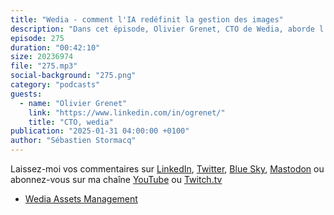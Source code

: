 ```yaml
---
title: "Wedia - comment l'IA redéfinit la gestion des images"
description: "Dans cet épisode, Olivier Grenet, CTO de Wedia, aborde l'importance de la gestion des actifs numériques dans le secteur du e-commerce. Il explique comment aider les entreprises à gérer leurs vastes bibliothèques multimédias, à optimiser les images et à utiliser l'IA pour un traitement efficace. La discussion porte sur les défis de la gestion des médias, le rôle de l'IA dans l'amélioration de la qualité des images et l'importance des métadonnées pour une recherche et une récupération efficaces des actifs numériques. Nous abordons égallement divers aspects du traitement d'images, en mettant l'accent sur l'intégration des technologies d'IA, l'éco-responsabilité et la gestion des droits. La discussion aborde finallement l'utilisation des modèles de langage étendus (LLMs) pour améliorer les workflows et l'avenir de l'IA dans la génération d'images synthétiques pour le e-commerce."
episode: 275
duration: "00:42:10"
size: 20236974
file: "275.mp3"
social-background: "275.png"
category: "podcasts"
guests: 
  - name: "Olivier Grenet"
    link: "https://www.linkedin.com/in/ogrenet/"
    title: "CTO, wedia"
publication: "2025-01-31 04:00:00 +0100"
author: "Sébastien Stormacq"
---
```


Laissez-moi vos commentaires sur [LinkedIn](https://www.linkedin.com/in/sebastienstormacq/), [Twitter](https://twitter.com/sebsto), [Blue Sky](https://bsky.app/profile/sebsto.bsky.social), [Mastodon](https://awscommunity.social/@sebsto) ou abonnez-vous sur ma chaîne [YouTube](https://www.youtube.com/sebsto) ou [Twitch.tv](https://www.twitch.tv/sebAWS)

- [Wedia Assets Management](https://www.wedia-group.com/fr)